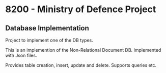 # 8200 - Ministry of Defence Project
## Database Implementation

Project to implement one of the DB types.

This is an implemention of the Non-Relational Document DB. 
Implemented with Json files.

Provides table creation, insert, update and delete. 
Supports queries etc.
